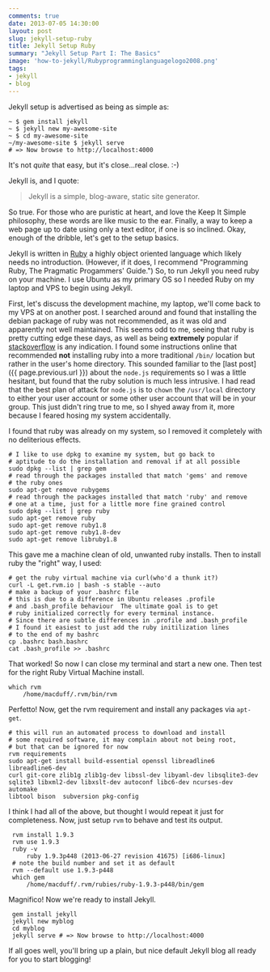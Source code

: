 ```yaml
---
comments: true
date: 2013-07-05 14:30:00
layout: post
slug: jekyll-setup-ruby
title: Jekyll Setup Ruby
summary: "Jekyll Setup Part I: The Basics"
image: 'how-to-jekyll/Rubyprogramminglanguagelogo2008.png'
tags:
- jekyll 
- blog
---
```


Jekyll setup is advertised as being as simple as:

    ~ $ gem install jekyll
    ~ $ jekyll new my-awesome-site
    ~ $ cd my-awesome-site
    ~/my-awesome-site $ jekyll serve
    # => Now browse to http://localhost:4000

It's not *quite* that easy, but it's close...real close. :-)

Jekyll is, and I quote:

>  Jekyll is a simple, blog-aware, static site generator.

So true.  For those who are puristic at heart, and love the Keep It Simple
philosophy, these words are like music to the ear.  Finally, a way to keep
a web page up to date using only a text editor, if one is so inclined.  Okay,
enough of the dribble, let's get to the setup basics.

Jekyll is written in [Ruby](http://www.ruby-lang.org/en/) a highly object oriented
language which likely needs no introduction.  (However, if it does, I recommend
"Programming Ruby, The Pragmatic Progammers' Guide.")  So, to run Jekyll you need ruby on your machine.  I use Ubuntu as my primary OS so I needed Ruby on my
laptop and VPS to begin using Jekyll.

First, let's discuss the development machine, my laptop, we'll come back to my
VPS at on another post.  I searched around and found that installing the debian
package of ruby was not recommended, as it was old and apparently not well
maintained.  This seems odd to me, seeing that ruby is pretty cutting edge
these days, as well as being **extremely** popular if
[stackoverflow](http://www.stackoverflow.com) is any indication.  I found
some instructions online that recommended **not** installing ruby into a more
traditional `/bin/` location but rather in the user's home directory.  This
sounded familiar to the [last post]({{ page.previous.url }}) about the
`node.js` requirements so I was a little hesitant, but found that the ruby
solution is much less intrusive. I had read that the best plan of attack for
`node.js` is to `chown` the `/usr/local` directory to either your user account
or some other user account that will be in your group.  This just didn't ring
true to me, so I shyed away from it, more because I feared hosing my system
accidentally.

I found that ruby was already on my system, so I removed it completely with
no deliterious effects.

    # I like to use dpkg to examine my system, but go back to
    # aptitude to do the installation and removal if at all possible
    sudo dpkg --list | grep gem
    # read through the packages installed that match 'gems' and remove
    # the ruby ones
    sudo apt-get remove rubygems
    # read through the packages installed that match 'ruby' and remove
    # one at a time, just for a little more fine grained control
    sudo dpkg --list | grep ruby
    sudo apt-get remove ruby
    sudo apt-get remove ruby1.8
    sudo apt-get remove ruby1.8-dev
    sudo apt-get remove libruby1.8

This gave me a machine clean of old, unwanted ruby installs.  Then to install
ruby the "right" way, I used:

    # get the ruby virtual machine via curl(who'd a thunk it?)
    curl -L get.rvm.io | bash -s stable --auto
    # make a backup of your .bashrc file
    # this is due to a difference in Ubuntu releases .profile
    # and .bash_profile behaviour  The ultimate goal is to get
    # ruby initialized correctly for every terminal instance.
    # Since there are subtle differences in .profile and .bash_profile
    # I found it easiest to just add the ruby initilization lines
    # to the end of my bashrc
    cp .bashrc bash.bashrc
    cat .bash_profile >> .bashrc

That worked!  So now I can close my terminal and start a new one.  Then test
for the right Ruby Virtual Machine install.

    which rvm
        /home/macduff/.rvm/bin/rvm

Perfetto!  Now, get the rvm requirement and install any packages via `apt-get`.

    # this will run an automated process to download and install
    # some required software, it may complain about not being root,
    # but that can be ignored for now
    rvm requirements
    sudo apt-get install build-essential openssl libreadline6 libreadline6-dev
    curl git-core zlib1g zlib1g-dev libssl-dev libyaml-dev libsqlite3-dev
    sqlite3 libxml2-dev libxslt-dev autoconf libc6-dev ncurses-dev automake
    libtool bison  subversion pkg-config

I think I had all of the above, but thought I would repeat it just for
completeness.  Now, just setup `rvm` to behave and test its output.

     rvm install 1.9.3
     rvm use 1.9.3
     ruby -v
         ruby 1.9.3p448 (2013-06-27 revision 41675) [i686-linux]
     # note the build number and set it as default
     rvm --default use 1.9.3-p448
     which gem
         /home/macduff/.rvm/rubies/ruby-1.9.3-p448/bin/gem

Magnifico!  Now we're ready to install Jekyll.

     gem install jekyll
     jekyll new myblog
     cd myblog
     jekyll serve # => Now browse to http://localhost:4000

If all goes well, you'll bring up a plain, but nice default Jekyll blog
all ready for you to start blogging!

